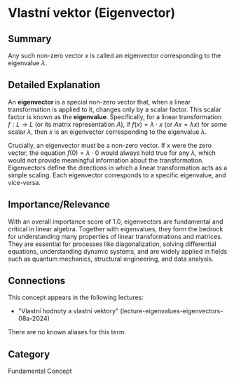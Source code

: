 # Vlastní vektor (Eigenvector)

## Summary
Any such non-zero vector $x$ is called an eigenvector corresponding to the eigenvalue $\lambda$.

## Detailed Explanation
An **eigenvector** is a special non-zero vector that, when a linear transformation is applied to it, changes only by a scalar factor. This scalar factor is known as the **eigenvalue**. Specifically, for a linear transformation $f: L \rightarrow L$ (or its matrix representation $A$), if $f(x) = \lambda \cdot x$ (or $Ax = \lambda x$) for some scalar $\lambda$, then $x$ is an eigenvector corresponding to the eigenvalue $\lambda$.

Crucially, an eigenvector must be a non-zero vector. If $x$ were the zero vector, the equation $f(0) = \lambda \cdot 0$ would always hold true for any $\lambda$, which would not provide meaningful information about the transformation. Eigenvectors define the directions in which a linear transformation acts as a simple scaling. Each eigenvector corresponds to a specific eigenvalue, and vice-versa.

## Importance/Relevance
With an overall importance score of 1.0, eigenvectors are fundamental and critical in linear algebra. Together with eigenvalues, they form the bedrock for understanding many properties of linear transformations and matrices. They are essential for processes like diagonalization, solving differential equations, understanding dynamic systems, and are widely applied in fields such as quantum mechanics, structural engineering, and data analysis.

## Connections
This concept appears in the following lectures:
*   "Vlastní hodnoty a vlastní vektory" (lecture-eigenvalues-eigenvectors-08a-2024)

There are no known aliases for this term.

## Category
Fundamental Concept